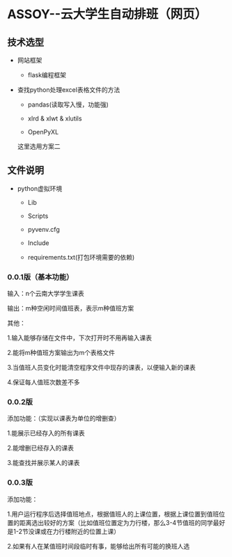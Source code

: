 # ASSOY--云大学生自动排班（网页）

## 技术选型

- 网站框架
  - flask编程框架

- 查找python处理excel表格文件的方法

  - pandas(读取写入慢，功能强)

  - xlrd & xlwt & xlutils

  - OpenPyXL

  这里选用方案二

## 文件说明

- python虚拟环境
  
  - Lib
  
  - Scripts

  - pyvenv.cfg

  - Include

  - requirements.txt(打包环境需要的依赖)

### 0.0.1版（基本功能）

输入：n个云南大学学生课表

输出：m种空闲时间值班表，表示m种值班方案

其他：

1.输入能够存储在文件中，下次打开时不用再输入课表

2.能将m种值班方案输出为m个表格文件

3.当值班人员变化时能清空程序文件中现存的课表，以便输入新的课表

4.保证每人值班次数差不多

### 0.0.2版

添加功能：（实现以课表为单位的增删查）

1.能展示已经存入的所有课表

2.能增删已经存入的课表

3.能查找并展示某人的课表

### 0.0.3版

添加功能：

1.用户运行程序后选择值班地点，根据值班人的上课位置，根据上课位置到值班位置的距离选出较好的方案（比如值班位置定为力行楼，那么3-4节值班的同学最好是1-2节没课或在力行楼附近的位置上课）

2.如果有人在某值班时间段临时有事，能够给出所有可能的换班人选

